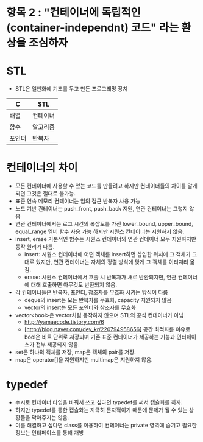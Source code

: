 # 항목 2 : "컨테이너에 독립적인(container-independnt) 코드" 라는 환상을 조심하자

# STL
* STL은 일반화에 기초를 두고 만든 프로그래밍 장치

| C  |   STL  |
|----|--------|
|배열|컨테이너|
|함수|알고리즘|
|포인터|반복자|

# 컨테이너의 차이
* 모든 컨테이너에 사용할 수 있는 코드를 만들려고 하지만 컨테이너들의 차이를 알게 되면 그것은 절대로 불가능.
* 표준 연속 메모리 컨테이너는 임의 접근 반복자 사용 가능
* 노드 기반 컨테이너는 push_front, push_back 지원, 연관 컨테이너는 그렇지 않음
* 연관 컨테이너에서는 로그 시간의 복잡도를 가진 lower_bound, upper_bound, equal_range 멤버 함수 사용 가능 하지만 시퀀스 컨데이너는 지원하지 않음.
* insert, erase 기본적인 함수는 시퀀스 컨테이너와 연관 컨테이너 모두 지원하지만 동작 원리가 다름.
	* insert: 시퀀스 컨테이너에 어떤 객체를 insert하면 삽입한 위치에 그 객체가 그대로 있지만, 연관 컨테이너는 자체의 정렬 방식에 맞게 그 객체를 이리저리 옮김.
	* erase: 시퀀스 컨테이너에서 호출 시 반복자가 새로 반환되지만, 연관 컨테이너에 대해 호출하면 아무것도 반환되지 않음.
* 각 컨테이너들은 반복자, 포인터, 참조자를 무효화 시키는 방식이 다름
	* deque의 insert는 모든 반복자를 무효화, capacity 지원되지 않음
	* vector의 insert는 모든 포인터와 참조자를 무효화
* vector\<bool>은 vector처럼 동작하지 않으며 STL의 공식 컨테이너가 아님
	* http://yamaecode.tistory.com/6
	* [http://blog.naver.com/dev_kr/220794958656] 공간 최적화를 이유로 bool은 비트 단위로 저장되며 기존 표준 컨테이너가 제공하는 기능과 인터페이스가 전부 제공되지 않음.
* set은 하나의 객체를 저장, map은 객체의 pair를 저장.
* map은 operator[]을 지원하지만 multimap은 지원하지 않음.

# typedef
* 수시로 컨테이너 타입을 바꿔서 쓰고 싶다면 typedef를 써서 캡슐화를 하자.
* 하지만 typedef를 통한 캡슐화는 지극히 문자적이기 때문에 문제가 될 수 있는 상황들을 막아주지는 않음.
* 이를 해결하고 싶다면 class를 이용하여 컨테이너는 private 영역에 숨기고 필요한 정보는 인터페이스를 통해 개방

